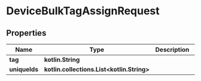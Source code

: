
# DeviceBulkTagAssignRequest

## Properties
Name | Type | Description | Notes
------------ | ------------- | ------------- | -------------
**tag** | **kotlin.String** |  |  [optional]
**uniqueIds** | **kotlin.collections.List&lt;kotlin.String&gt;** |  |  [optional]



